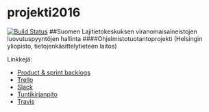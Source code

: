 ﻿# projekti2016
[![Build Status](https://travis-ci.org/LUOMUSPYHA/projekti2016.svg?branch=master)](https://travis-ci.org/LUOMUSPYHA/projekti2016)
##Suomen Lajitietokeskuksen viranomaisaineistojen luovutuspyyntöjen hallinta
####Ohjelmistotuotantoprojekti (Helsingin yliopisto, tietojenkäsittelytieteen laitos)

Linkkejä:

- [Product & sprint backlogs](https://docs.google.com/spreadsheets/d/1LD5bhr0npeCFPHM7_-4TVZh4Ad1I4fxQPaKQoXcm_Kg/edit?usp=sharing)
- [Trello](https://trello.com/b/VR9veODj)
- [Slack](https://luomus.slack.com/messages/general/)
- [Tuntikirjanpito](https://docs.google.com/spreadsheets/d/1gdwbLi7ciqf6hjkLkTNCXutItaVT7ZzpGeKJh9eowN4/pubhtml)
- [Travis](https://travis-ci.org/LUOMUSPYHA/projekti2016)

